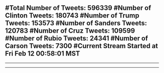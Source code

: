 #Total Number of Tweets: 596339 
#Number of Clinton Tweets: 180743
#Number of Trump Tweets: 153573
#Number of Sanders Tweets: 120783
#Number of Cruz Tweets: 109599
#Number of Rubio Tweets: 24341
#Number of Carson Tweets: 7300
#Current Stream Started at Fri Feb 12 00:58:01 MST
---
---
---
